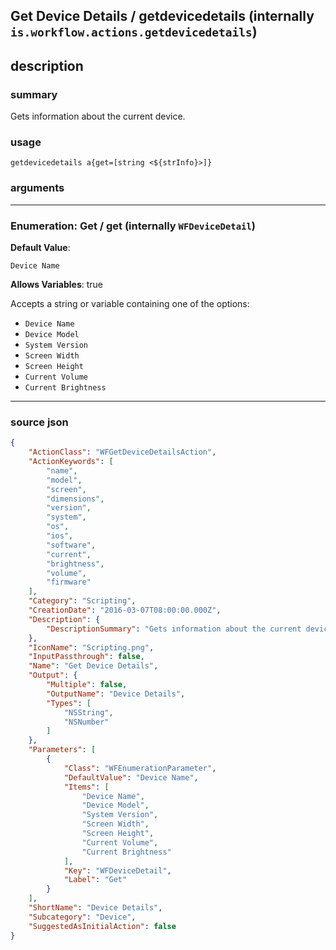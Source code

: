 
## Get Device Details / getdevicedetails (internally `is.workflow.actions.getdevicedetails`)


## description

### summary

Gets information about the current device.


### usage
```
getdevicedetails a{get=[string <${strInfo}>]}
```

### arguments

---

### Enumeration: Get / get (internally `WFDeviceDetail`)
**Default Value**:
```
Device Name
```
**Allows Variables**: true



Accepts a string 
or variable
containing one of the options:

- `Device Name`
- `Device Model`
- `System Version`
- `Screen Width`
- `Screen Height`
- `Current Volume`
- `Current Brightness`

---

### source json

```json
{
	"ActionClass": "WFGetDeviceDetailsAction",
	"ActionKeywords": [
		"name",
		"model",
		"screen",
		"dimensions",
		"version",
		"system",
		"os",
		"ios",
		"software",
		"current",
		"brightness",
		"volume",
		"firmware"
	],
	"Category": "Scripting",
	"CreationDate": "2016-03-07T08:00:00.000Z",
	"Description": {
		"DescriptionSummary": "Gets information about the current device."
	},
	"IconName": "Scripting.png",
	"InputPassthrough": false,
	"Name": "Get Device Details",
	"Output": {
		"Multiple": false,
		"OutputName": "Device Details",
		"Types": [
			"NSString",
			"NSNumber"
		]
	},
	"Parameters": [
		{
			"Class": "WFEnumerationParameter",
			"DefaultValue": "Device Name",
			"Items": [
				"Device Name",
				"Device Model",
				"System Version",
				"Screen Width",
				"Screen Height",
				"Current Volume",
				"Current Brightness"
			],
			"Key": "WFDeviceDetail",
			"Label": "Get"
		}
	],
	"ShortName": "Device Details",
	"Subcategory": "Device",
	"SuggestedAsInitialAction": false
}
```

